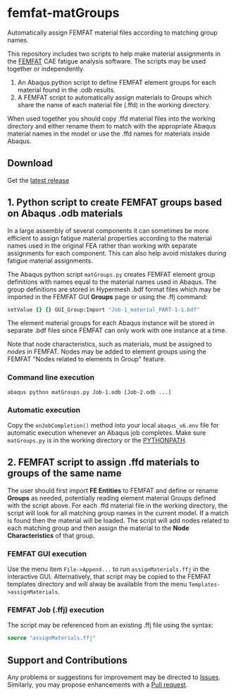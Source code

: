 # femfat-matGroups
Automatically assign FEMFAT material files according to matching group names.

This repository includes two scripts to help make material assignments
in the [FEMFAT](https://femfat.magna.com) CAE fatigue analysis software.
The scripts may be used together or independently.

1. An Abaqus python script to define FEMFAT element groups for each material found in
  the .odb results.
2. A FEMFAT script to automatically assign materials to Groups which share the name
  of each material file (.ffd) in the working directory.

When used together you should copy .ffd material files into the working directory
and either rename them to match with the appropriate Abaqus material names in the
model or use the .ffd names for materials inside Abaqus.

## Download

Get the [latest release](https://github.com/costerwi/femfat-matGroups/releases/latest)

## 1. Python script to create FEMFAT groups based on Abaqus .odb materials

In a large assembly of several components it can sometimes be more efficient to
assign fatigue material properties according to the material names used in the original
FEA rather than working with separate assignments for each component.
This can also help avoid mistakes during fatigue material assignments.

The Abaqus python script `matGroups.py` creates FEMFAT element group definitions with
names equal to the material names used in Abaqus.
The group definitions are stored in Hypermesh .bdf format files which may be
imported in the FEMFAT GUI **Groups** page or using the .ffj command:

```tcl
setValue {} {} GUI_Group:Import "Job-1_material_PART-1-1.bdf"
```

The element material groups for each Abaqus instance will be stored in
separate .bdf files since FEMFAT can only work with one instance at a time.

Note that node characteristics, such as materials, must be assigned to *nodes*
in FEMFAT.
Nodes may be added to element groups using the FEMFAT
"Nodes related to elements in Group" feature.

### Command line execution

    abaqus python matGroups.py Job-1.odb [Job-2.odb ...]

### Automatic execution

Copy the `onJobCompletion()` method into your local `abaqus_v6.env` file for
automatic execution whenever an Abaqus job completes. Make sure `matGroups.py`
is in the working directory or the
[PYTHONPATH](https://docs.python.org/release/2.7.15/using/cmdline.html?highlight=pythonpath#envvar-PYTHONPATH).

## 2. FEMFAT script to assign .ffd materials to groups of the same name

The user should first import **FE Entities** to FEMFAT and define or rename
**Groups** as needed, potentially reading element material Groups defined with the script above.
For each .ffd material file in the working directory,
the script will look for all matching group names in the current model.
If a match is found then the material will be loaded.
The script will add nodes related to each matching group and then
assign the material to the **Node Characteristics** of that group.

### FEMFAT GUI execution

Use the menu item `File->Append...` to run `assignMaterials.ffj` in the interactive GUI.
Alternatively, that script may be copied to the FEMFAT templates directory and
will alway be available from the menu `Templates->assignMaterials`.

### FEMFAT Job (.ffj) execution

The script may be referenced from an existing .ffj file using the syntax:

```tcl
source "assignMaterials.ffj"
```

## Support and Contributions

Any problems or suggestions for improvement may be directed to
[Issues](https://github.com/costerwi/femfat-matGroups/issues).
Similarly, you may propose enhancements with a
[Pull request](https://github.com/costerwi/femfat-matGroups/pulls).
